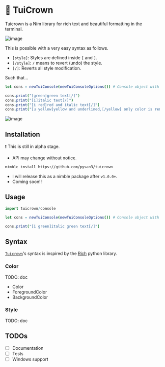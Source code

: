 # 👑 TuiCrown

Tuicrown is a Nim library for rich text and beautiful formatting in the terminal.

![image](https://user-images.githubusercontent.com/41065736/236798038-f6e0e096-e113-415b-9f56-bb88c5da0de8.png)

This is possible with a very easy syntax as follows.

- `[style]`: Styles are defined inside `[` and `]`.
- `[/style]`: `/` means to revert (undo) the style.
- `[/]`: Reverts all style modification.

Such that...

```nim
let cons = newTuiConsole(newTuiConsoleOptions()) # Console object with default options

cons.print("[green]green text[/]")
cons.print("[i]italic text[/]")
cons.print("[i red]red and italic text[/]")
cons.print("[u yellow]yellow and underlined,[/yellow] only color is removed,[i bg:blue] and now added italic with blue background")
```

![image](https://user-images.githubusercontent.com/41065736/236800422-1fbe16bb-2cfd-408f-bbf4-bf2db48ddfbf.png)

## Installation

❗ This is still in alpha stage.

- API may change without notice.

```bash
nimble install https://github.com/pysan3/tuicrown
```

- I will release this as a nimble package after `v1.0.0+`.
- Coming soon!!

## Usage

```nim
import tuicrown/console

let cons = newTuiConsole(newTuiConsoleOptions()) # Console object with default options

cons.print("[i green]italic green text[/]")
```

## Syntax

[`Tuicrown`](https://github.com/pysan3/tuicrown)'s syntax is inspired by the [Rich](https://github.com/Textualize/rich) python library.

### Color

TODO: doc

- Color
- ForegroundColor
- BackgroundColor

### Style

TODO: doc

## TODOs

- [ ] Documentation
- [ ] Tests
- [ ] Windows support
